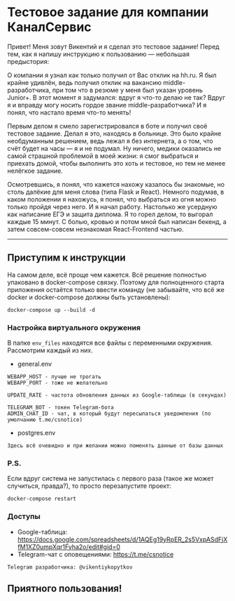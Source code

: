 # Тестовое задание для компании КаналСервис

Привет! Меня зовут Викентий и я сделал это тестовое задание! Перед тем, как я напишу инструкцию к пользованию — небольшая предыстория:

О компании я узнал как только получил от Вас отклик на hh.ru. Я был крайне удивлён, ведь получил отклик на вакансию middle-разработчика, при том что в резюме у меня был указан уровень Junior+. В этот момент я задумался: вдруг я что-то делаю не так? Вдруг я и вправду могу носить гордое звание middle-разработчика? И я понял, что настало время что-то менять!

Первым делом я смело зарегистрировался в боте и получил своё тестовое задание. Делал я это, находясь в больнице. Это было крайне необдуманным решением, ведь лежал я без интернета, а о том, что счёт будет на часы — я и не подумал. Ну ничего, медики оказались не самой страшной проблемой в моей жизни: я смог выбраться и приехать домой, чтобы выполнить это хоть и тестовое, но тем не менее нелёгкое задание.

Осмотревшись, я понял, что кажется нахожу казалось бы знакомые, но столь далёкие для меня слова (типа Flask и React). Немного подумав, в каком положении я нахожусь, я понял, что выбраться из огня можно только пройдя через него. И я начал работу. Настолько же усердную как написание ЕГЭ и защита диплома. Я то горел делом, то выгорал каждые 15 минут. С болью, кровью и потом мной был написан бекенд, а затем совсем-совсем незнакомая React-Frontend частью.

____


## Приступим к инструкции

На самом деле, всё проще чем кажется. Всё решение полностью упаковано в docker-compose связку. Поэтому для полноценного старта приложения остаётся только ввести команду (не забывайте, что всё же docker и docker-compose должны быть установлены):

```
docker-compose up --build -d
```

### Настройка виртуального окружения

В папке `env_files` находятся все файлы с переменными окружения. Рассмотрим каждый из них.

* general.env
```
WEBAPP_HOST - лучше не трогать
WEBAPP_PORT - тоже не желательно

UPDATE_RATE - частота обновления данных из Google-таблицы (в секундах)

TELEGRAM_BOT - токен Telegram-бота
ADMIN_CHAT_ID - чат, в который будут пересылаться уведомления (по умолчанию t.me/csnotice)
```
* postgres.env
```
Здесь всё очевидно и при желании можно поменять данные от базы данных
```



### P.S.
Если вдруг система не запустилась с первого раза (такое же может случиться, правда?), то просто перезапустите проект:
```
docker-compose restart
```


### Доступы

* Google-таблица: https://docs.google.com/spreadsheets/d/1AQEg19yRpER_2s5VxpASdFjXfM1XZ0umpXqr1Fyha2o/edit#gid=0
* Telegram-чат с оповещениями: https://t.me/csnotice

```
Telegram разработчика: @vikentiykopytkov
```


## Приятного пользования!
